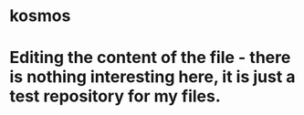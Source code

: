 # kosmos
# Editing the content of the file - there is nothing interesting here, it is just a test repository for my files.
